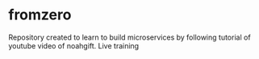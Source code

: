 # fromzero
Repository created to learn to build microservices by following tutorial of youtube video of noahgift. 
Live training
